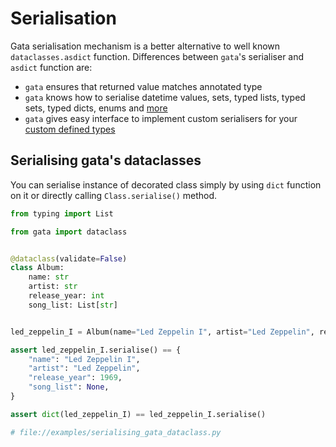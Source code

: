 # Serialisation

Gata serialisation mechanism is a better alternative to well known `dataclasses.asdict` function.
Differences between `gata`'s serialiser and `asdict` function are:
 - `gata` ensures that returned value matches annotated type
 - `gata` knows how to serialise datetime values, sets, typed lists, typed sets, typed dicts, enums and [more](3_field_types.md)
 - `gata` gives easy interface to implement custom serialisers for your [custom defined types](3_field_types.md#defining-custom-types)


## Serialising gata's dataclasses

You can serialise instance of decorated class simply by using `dict` function on it or directly calling `Class.serialise()` method.

```python
from typing import List

from gata import dataclass


@dataclass(validate=False)
class Album:
    name: str
    artist: str
    release_year: int
    song_list: List[str]


led_zeppelin_I = Album(name="Led Zeppelin I", artist="Led Zeppelin", release_year=1969)

assert led_zeppelin_I.serialise() == {
    "name": "Led Zeppelin I",
    "artist": "Led Zeppelin",
    "release_year": 1969,
    "song_list": None,
}

assert dict(led_zeppelin_I) == led_zeppelin_I.serialise()

# file://examples/serialising_gata_dataclass.py
```
